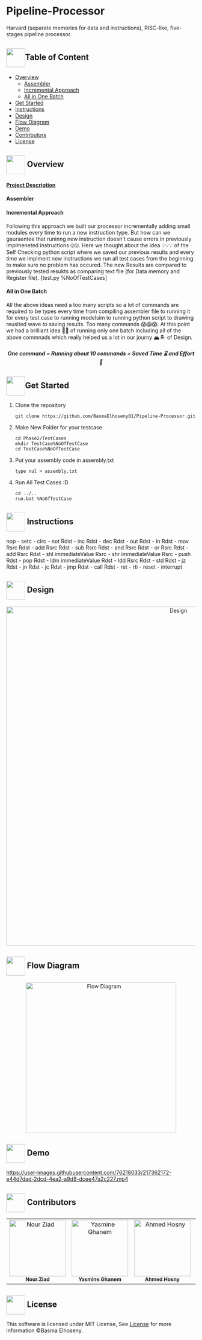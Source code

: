 # Pipeline-Processor
Harvard (separate memories for data and instructions), RISC-like, five-stages pipeline processor.

## <img  align= center width=50px src="https://cdn.edu.buncee.com/assets/d4094ddfdc4426d73593ae3727f94eec/animation-library-flyppl-081720.gif?timestamp=1597673172">Table of Content

- <a href ="#overview">Overview</a>
  - <a href ="#Assembler">Assembler</a>
  - <a href ="#Incremental Approach">Incremental Approach</a>
  - <a href ="#All in One Batch">All in One Batch</a>
- <a href ="#started">Get Started</a>
- <a href ="#Instructions">Instructions</a>
- <a href ="#Design">Design</a>
- <a href ="#Flow Diagram">Flow Diagram</a>
- <a href ="#Demo">Demo</a>
- <a href ="#Contributors">Contributors</a>
- <a href ="#License">License</a>


## <img  align= center width=50px height=50px src="https://media3.giphy.com/media/dAoHbGjH7k5ZTeQeBI/giphy.gif"> Overview <a id = "overview"></a>
#### <a href="https://github.com/BasmaElhoseny01/Pipeline-Processor/blob/main/Architecture_Project_Fall_2022_Semester.pdf">Project Description</a>
#### <a id = "Assembler">Assembler</a>

#### <a id = "Incremental Approach">Incremental Approach</a>
Following this approach we built our processor incrementally adding small modules every time to run a new instruction type. 
But how can we gauraentee that runinng new instruction doesn't cause errors in previously implmeneted instructions 🙄🙄. 
Here we thought about the idea 💡💡💡 of the Self Checking python script where we saved our previous results and every time we implment new instructions we run all test cases from the beginning to make sure no problem has occured. 
The new Results are compared to previously tested resukts as comparing text file (for Data memory and Register file). [test.py %NoOfTestCases]

#### <a id = "All in One Batch">All in One Batch</a>
All the above ideas need a too many scripts so a lot of commands are required to be types every time from compiling assembler file to running it for every test case to running modelsim to running python script to drawing reuslted wave to saving results.
Too many commands 😱😱😱.
At this point we had a brilliant idea 🧨🧨 of running only one batch including all of the above commnads which really helped us a lot in our journy 🏔️🏝️ of Design.

<h5 align="center">One command = Running about 10 commands = Saved Time ⌛ and Effort 🤒 </h5>

## <img  align= center width=50px height=50px src="https://cdn.pixabay.com/animation/2022/07/31/06/27/06-27-17-124_512.gif">Get Started <a id = "started"></a>

<ol>
<li>Clone the repository

<br>

```
git clone https://github.com/BasmaElhoseny01/Pipeline-Processor.git
```

</li>

<li>Make New Folder for your testcase

<br>

```
cd Phase2/TestCases
mkdir TestCase%NoOfTestCase
cd TestCase%NoOfTestCase
```

</li>

<li>Put your assembly code in assembly.txt

<br>

```
type nul > assembly.txt
```

</li>

<li>Run All Test Cases :D

<br>

```
cd ../..
run.bat %NoOfTestCase
```

</li>
</ol>

## <img  align= center width=50px height=50px src="https://user-images.githubusercontent.com/72309546/217035256-ed3cf050-9e68-4880-beed-7318ad22da07.png"> Instructions <a id = "Instructions"></a>
nop - setc - clrc - not Rdst - inc Rdst - dec Rdst - out Rdst - in Rdst - mov Rsrc Rdst - add Rsrc Rdst - sub Rsrc Rdst - and Rsrc Rdst - or Rsrc Rdst - add Rsrc Rdst - shl immediateValue Rsrc - shr immediateValue Rsrc - push Rdst - pop Rdst - ldm immediateValue Rdst - ldd Rsrc Rdst - std Rdst - jz Rdst - jn Rdst - jc Rdst - jmp Rdst - call Rdst - ret - rti - reset - interrupt

## <img  align= center width=50px height=50px src="https://media4.giphy.com/media/dBrimLDKab9TPDQSd8/giphy.gif?cid=6c09b952620udc6fwlifrgx872sn8m0x9famv92i60i8gzcr&rid=giphy.gif&ct=s"> Design <a id = "Design"></a>

<p align="center">
<img src="https://user-images.githubusercontent.com/76218033/217362780-348c6185-f730-42c6-98ee-2d2578b84de9.png" width="900px" alt="Design"/>
</p>


## <img  align= center width=50px height=50px src="https://i.pinimg.com/originals/84/b3/0c/84b30cf92e9b9804293b7d5f131ffb7d.gif"> Flow Diagram <a id = "Flow Diagram"></a>

<p align="center">
<img src="https://user-images.githubusercontent.com/72309546/217021002-34905ec5-0cc8-4046-9a3f-2fd5f0a5fd1d.jpg" width="400px" alt="Flow Diagram"/>
</p>

## <img  align= center width=50px height=50px src="https://img.genial.ly/5f91608064ad990c6ee12237/bd7195a3-a8bb-494b-8a6d-af48dd4deb4b.gif?genial&1643587200063"> Demo <a id = "Demo"></a>
https://user-images.githubusercontent.com/76218033/217362172-e44d7dad-2dcd-4ea2-a9d8-dcee47a2c227.mp4


## <img  align= center width=50px height=50px src="https://media1.giphy.com/media/WFZvB7VIXBgiz3oDXE/giphy.gif?cid=6c09b952tmewuarqtlyfot8t8i0kh6ov6vrypnwdrihlsshb&rid=giphy.gif&ct=s"> Contributors <a id = "Contributors"></a>

<table>
  <tr>
    <td align="center">
    <a href="https://github.com/nouralmulhem" target="_black">
    <img src="https://avatars.githubusercontent.com/u/76218033?v=4" width="150px;" alt="Nour Ziad"/>
    <br />
    <sub><b>Nour Ziad</b></sub></a>
    </td>
    <td align="center">
    <a href="https://github.com/yasmineghanem" target="_black">
    <img src="https://avatars.githubusercontent.com/u/74925701?v=4" width="150px;" alt="Yasmine Ghanem"/>
    <br />
    <sub><b>Yasmine Ghanem</b></sub></a>
    </td>
        </td>
    <td align="center">
    <a href="https://github.com/AhmedHosny2024" target="_black">
    <img src="https://avatars.githubusercontent.com/u/76389601?v=4" width="150px;" alt="Ahmed Hosny"/>
    <br />
    <sub><b>Ahmed Hosny</b></sub></a>
    </td>
        </td>
    <td align="center">
    <a href="https://github.com/BasmaElhoseny01" target="_black">
    <img src="https://avatars.githubusercontent.com/u/72309546?v=4" width="150px;" alt="Basma Elhoseny"/>
    <br />
    <sub><b>Basma Elhoseny</b></sub></a>
    </td>
  </tr>
 </table>


## <img  align= center width=50px height=50px src="https://moein.video/wp-content/uploads/2022/05/license-GIF-Certificate-Royalty-Free-Animated-Icon-350px-after-effects-project.gif"> License <a id = "License"></a>
This software is licensed under MIT License, See [License](https://github.com/BasmaElhoseny01/Pipeline-Processor/blob/main/LICENSE.md) for more information ©Basma Elhoseny.
